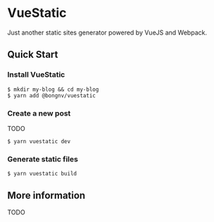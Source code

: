 # VueStatic

Just another static sites generator powered by VueJS and Webpack.

## Quick Start

### Install VueStatic
```shell
$ mkdir my-blog && cd my-blog
$ yarn add @bongnv/vuestatic
```
### Create a new post
TODO
```shell
$ yarn vuestatic dev
```

### Generate static files

```shell
$ yarn vuestatic build
```


## More information

TODO
